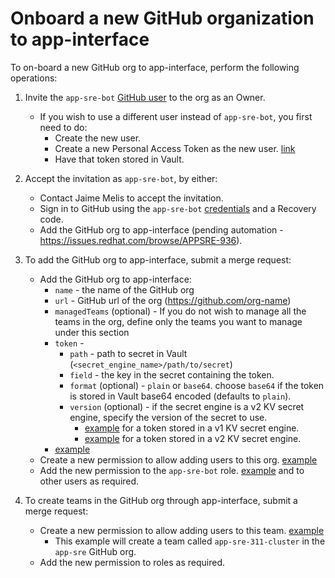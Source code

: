 # Onboard a new GitHub organization to app-interface

To on-board a new GitHub org to app-interface, perform the following operations:

1. Invite the `app-sre-bot` [GitHub user](https://github.com/app-sre-bot) to the org as an Owner.
    * If you wish to use a different user instead of `app-sre-bot`, you first need to do:
        * Create the new user.
        * Create a new Personal Access Token as the new user. [link](https://github.com/settings/tokens)
        * Have that token stored in Vault.

2. Accept the invitation as `app-sre-bot`, by either:
    * Contact Jaime Melis to accept the invitation.
    * Sign in to GitHub using the `app-sre-bot` [credentials](https://vault.devshift.net/ui/vault/secrets/app-sre/show/creds/github-app-sre-bot) and a Recovery code.
    * Add the GitHub org to app-interface (pending automation - https://issues.redhat.com/browse/APPSRE-936).

3. To add the GitHub org to app-interface, submit a merge request:
    * Add the GitHub org to app-interface:
        * `name` - the name of the GitHub org
        * `url` - GitHub url of the org (https://github.com/org-name)
        * `managedTeams` (optional) - If you do not wish to manage all the teams in the org, define only the teams you want to manage under this section
        * `token` -
            * `path` - path to secret in Vault (`<secret_engine_name>/path/to/secret`)
            * `field` - the key in the secret containing the token.
            * `format` (optional) - `plain` or `base64`. choose `base64` if the token is stored in Vault base64 encoded (defaults to `plain`).
            * `version` (optional) - if the secret engine is a v2 KV secret engine, specify the version of the secret to use.
                * [example](/data/dependencies/github/app-sre.yml#L11-13) for a token stored in a v1 KV secret engine.
                * [example](/data/dependencies/github/cs-sre.yml#L11-14) for a token stored in a v2 KV secret engine.
        * [example](/data/dependencies/github/app-sre.yml)
    * Create a new permission to allow adding users to this org. [example](/data/teams/app-sre/permissions/github-app-sre.yml)
    * Add the new permission to the `app-sre-bot` role. [example](/data/teams/app-sre/roles/app-sre-github-bot.yml#L8) and to other users as required.

4. To create teams in the GitHub org through app-interface, submit a merge request:
    * Create a new permission to allow adding users to this team. [example](/data/openshift/app-sre-dev/permissions/auth.yml)
        * This example will create a team called `app-sre-311-cluster` in the `app-sre` GitHub org.
    * Add the new permission to roles as required.

